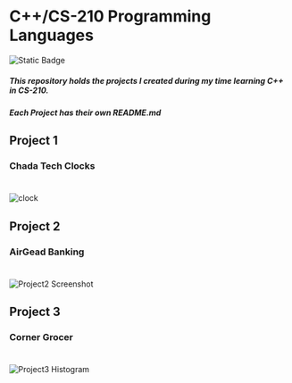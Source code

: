 # C++/CS-210 Programming Languages
![Static Badge](https://img.shields.io/badge/C%2B%2B%20-written%20in%20CPP-purple)

##### This repository holds the projects I created during my time learning C++ in CS-210.
##### Each Project has their own README.md

## Project 1

### Chada Tech Clocks
#
![clock](https://github.com/milt-francisco/Cplusplus-program/assets/121690557/17369b0a-f227-43a3-b3d5-56107d7ee0a3)


## Project 2

### AirGead Banking
#
![Project2 Screenshot](https://github.com/milt-francisco/Cplusplus-program/assets/121690557/27e53cae-6ed4-47dd-bd89-15a19e79416e)


## Project 3

### Corner Grocer
#
![Project3 Histogram](https://github.com/milt-francisco/Cplusplus-program/assets/121690557/0bfea0e0-56f4-4d13-bdf5-6c36cf9f2a15)
